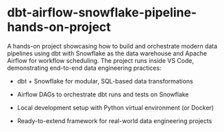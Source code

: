 # dbt-airflow-snowflake-pipeline-hands-on-project
A hands-on project showcasing how to build and orchestrate modern data pipelines using dbt with Snowflake as the data warehouse and Apache Airflow for workflow scheduling. The project runs inside VS Code, demonstrating end-to-end data engineering practices:

* dbt + Snowflake for modular, SQL-based data transformations

* Airflow DAGs to orchestrate dbt runs and tests on Snowflake

* Local development setup with Python virtual environment (or Docker)

* Ready-to-extend framework for real-world data engineering projects

